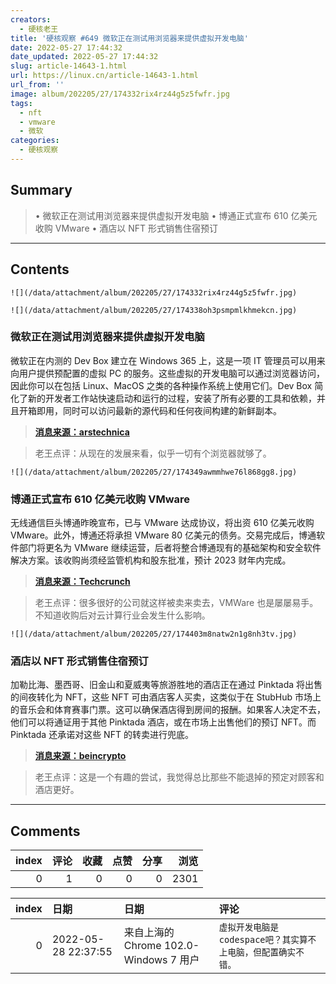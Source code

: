```yaml
---
creators:
  - 硬核老王
title: '硬核观察 #649 微软正在测试用浏览器来提供虚拟开发电脑'
date: 2022-05-27 17:44:32
date_updated: 2022-05-27 17:44:32
slug: article-14643-1.html
url: https://linux.cn/article-14643-1.html
url_from: ''
image: album/202205/27/174332rix4rz44g5z5fwfr.jpg
tags:
  - nft
  - vmware
  - 微软
categories:
  - 硬核观察
---
```


## Summary

> • 微软正在测试用浏览器来提供虚拟开发电脑 • 博通正式宣布 610 亿美元收购 VMware • 酒店以 NFT 形式销售住宿预订

***

<!-- more -->

## Contents

`![](/data/attachment/album/202205/27/174332rix4rz44g5z5fwfr.jpg)`

`![](/data/attachment/album/202205/27/174338oh3psmpmlkhmekcn.jpg)`

### 微软正在测试用浏览器来提供虚拟开发电脑

微软正在内测的 Dev Box 建立在 Windows 365 上，这是一项 IT 管理员可以用来向用户提供预配置的虚拟 PC 的服务。这些虚拟的开发电脑可以通过浏览器访问，因此你可以在包括 Linux、MacOS 之类的各种操作系统上使用它们。Dev Box 简化了新的开发者工作站快速启动和运行的过程，安装了所有必要的工具和依赖，并且开箱即用，同时可以访问最新的源代码和任何夜间构建的新鲜副本。

> 
> **[消息来源：arstechnica](https://arstechnica.com/gadgets/2022/05/microsoft-dev-box-will-offer-virtual-windows-pcs-for-easy-app-testing-and-support/)**
> 
> 
> 

> 
> 老王点评：从现在的发展来看，似乎一切有个浏览器就够了。
> 
> 
> 

`![](/data/attachment/album/202205/27/174349awmmhwe76l868gg8.jpg)`

### 博通正式宣布 610 亿美元收购 VMware

无线通信巨头博通昨晚宣布，已与 VMware 达成协议，将出资 610 亿美元收购 VMware。此外，博通还将承担 VMware 80 亿美元的债务。交易完成后，博通软件部门将更名为 VMware 继续运营，后者将整合博通现有的基础架构和安全软件解决方案。该收购尚须经监管机构和股东批准，预计 2023 财年内完成。

> 
> **[消息来源：Techcrunch](https://techcrunch.com/2022/05/26/broadcom-to-acquire-vmware-in-massive-61b-deal/)**
> 
> 
> 

> 
> 老王点评：很多很好的公司就这样被卖来卖去，VMWare 也是屡屡易手。不知道收购后对云计算行业会发生什么影响。
> 
> 
> 

`![](/data/attachment/album/202205/27/174403m8natw2n1g8nh3tv.jpg)`

### 酒店以 NFT 形式销售住宿预订

加勒比海、墨西哥、旧金山和夏威夷等旅游胜地的酒店正在通过 Pinktada 将出售的间夜转化为 NFT，这些 NFT 可由酒店客人买卖，这类似于在 StubHub 市场上的音乐会和体育赛事门票。这可以确保酒店得到房间的报酬。如果客人决定不去，他们可以将通证用于其他 Pinktada 酒店，或在市场上出售他们的预订 NFT。而 Pinktada 还承诺对这些 NFT 的转卖进行兜底。

> 
> **[消息来源：beincrypto](https://beincrypto.com/hotels-looking-to-embrace-growing-nft-market-as-additional-booking-method/)**
> 
> 
> 

> 
> 老王点评：这是一个有趣的尝试，我觉得总比那些不能退掉的预定对顾客和酒店更好。
> 
> 
>

***

## Comments


|   index |   评论 |   收藏 |   点赞 |   分享 |   浏览 |
|--------:|-------:|-------:|-------:|-------:|-------:|
|       0 |      1 |      0 |      0 |      0 |   2301 |

|   index | 日期                | 日期                                   | 评论                                                          |
|--------:|:--------------------|:---------------------------------------|:--------------------------------------------------------------|
|       0 | 2022-05-28 22:37:55 | 来自上海的 Chrome 102.0-Windows 7 用户 | `虚拟开发电脑是codespace吧？其实算不上电脑，但配置确实不错。` |
